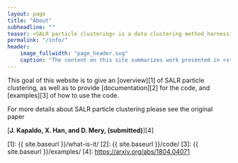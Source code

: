 ```yaml
---
layout: page
title: "About"
subheadline: ""
teaser: »SALR particle clustering« is a data clustering method harnessing the power of physics to locate the centers of overlapping convex objects & distributions.
permalink: "/info/"
header:
    image_fullwidth: "page_header.svg"
    caption: "The content on this site summarizes work presented in <strong>J. Kapaldo et al., (submitted)</strong>."
---
```


This goal of this website is to give an [overview][1] of SALR particle clustering, as well as to provide [documentation][2] for the code, and [examples][3] of how to use the code.

For more details about SALR particle clustering please see the original paper

[**J. Kapaldo, X. Han, and D. Mery, (submitted)**][4]


[1]: {{ site.baseurl }}/what-is-it/
[2]: {{ site.baseurl }}/code/
[3]: {{ site.baseurl }}/examples/
[4]: https://arxiv.org/abs/1804.04071
